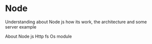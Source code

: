 # Node
Understanding about Node js how its  work, the architecture and  some server example

About Node js 
Http
fs 
Os
module
